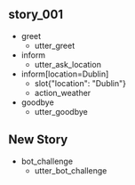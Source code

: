 ## story_001
* greet
   - utter_greet
* inform
   - utter_ask_location
* inform[location=Dublin]
   - slot{"location": "Dublin"}
   - action_weather
* goodbye
   - utter_goodbye
 

## New Story
* bot_challenge
    - utter_bot_challenge

